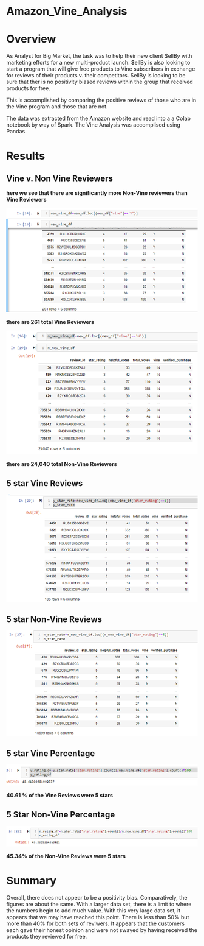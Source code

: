 # Amazon_Vine_Analysis

# Overview
As Analyst for Big Market, the task was to help their new client $ellBy with marketing efforts for a new multi-product launch. $ellBy is also looking to start a program that will give free products to Vine subscribers in exchange for reviews of their products v. their competitors.
$ellBy is looking to be sure that ther is no positivity biased reviews within the group that received products for free. 

This is accomplished by comparing the positive reviews of those who are in the Vine program and those that are not.

The data was extracted from the Amazon website and read into a a Colab notebook by way of Spark. The Vine Analysis was accomplised using Pandas.

# Results

## Vine v. Non Vine Reviewers
**here we see that there are significantly more Non-Vine reviewers than Vine Reviewers**

![Total_Vine_Reviews.png](https://github.com/NShan9297/Amazon_Vine_Analysis/blob/main/ScreenShots/Total_Vine_Reviews.png)

**there are 261 total Vine Reviewers**

![non_vine_reviews.png](https://github.com/NShan9297/Amazon_Vine_Analysis/blob/main/ScreenShots/non_vine_reviews.png)

**there are 24,040 total Non-Vine Reviewers**

## 5 star Vine Reviews
![5_star_vine.png](https://github.com/NShan9297/Amazon_Vine_Analysis/blob/main/ScreenShots/5_star_vine.png)

## 5 star Non-Vine Reviews
![5_star_nonvine.png](https://github.com/NShan9297/Amazon_Vine_Analysis/blob/main/ScreenShots/5_star_nonvine.png)

## 5 star Vine Percentage 
![vine_user_percentage.png](https://github.com/NShan9297/Amazon_Vine_Analysis/blob/main/ScreenShots/vine_user_percentage.png)

**40.61 % of the Vine Reviews were 5 stars**

## 5 Star Non-Vine Percentage
![non_user_percentage.png](https://github.com/NShan9297/Amazon_Vine_Analysis/blob/main/ScreenShots/non_user_percentage.png)

**45.34% of the Non-Vine Reviews were 5 stars**
# Summary 
Overall, there does not appear to be a positivity bias. Comparatively, the figures are about the same. 
With a larger data set, there is a limit to where the numbers begin to add much value. With this very large data set, it appears that we may have reached this point.
There is less than 50% but more than 40% for both sets of reviwers. It appears that the customers each gave their honest opinion and were not swayed by having received 
the products they reviewed for free. 